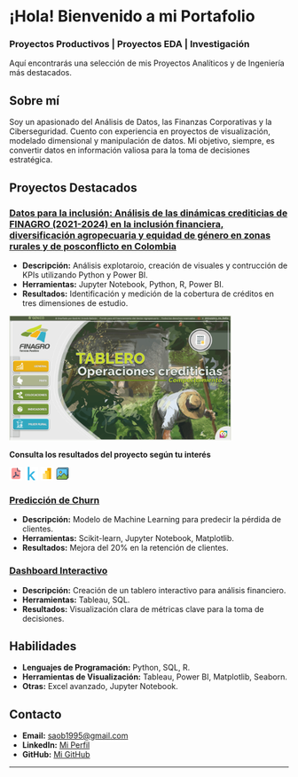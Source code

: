 # ¡Hola! Bienvenido a mi Portafolio 
### Proyectos Productivos | Proyectos EDA | Investigación

Aquí encontrarás una selección de mis Proyectos Analíticos y de Ingeniería más destacados.

## Sobre mí
Soy un apasionado del Análisis de Datos, las Finanzas Corporativas y la Ciberseguridad. Cuento con experiencia en proyectos de visualización, modelado dimensional y manipulación de datos. Mi objetivo, siempre, es convertir datos en información valiosa para la toma de decisiones estratégica.

## Proyectos Destacados
### [Datos para la inclusión: Análisis de las dinámicas crediticias de FINAGRO (2021-2024) en la inclusión financiera, diversificación agropecuaria y equidad de género en zonas rurales y de posconflicto en Colombia](https://github.com/saob007/Data-Analysis---Agrocr-ditos-FINAGRO-2023)
- **Descripción:** Análisis explotaroio, creación de visuales y contrucción de KPIs utilizando Python y Power BI.
- **Herramientas:** Jupyter Notebook, Python, R, Power BI.
- **Resultados:** Identificación y medición de la cobertura de créditos en tres dimensiones de estudio.

<img src="assets/img/dashboard_preview.png" alt="Proyecto 1" width="400">

**Consulta los resultados del proyecto según tu interés**

[![Documento](assets/img/icons/documento_pdf.png)](https://drive.google.com/file/d/1OBtzkjvAvFkALHtV9D6mnRBfXR90X038/view?usp=drive_link "Visualiza el informe documental de la investigación")
[![Kaggle](assets/img/icons/kaggle.png)](https://www.kaggle.com/code/saidalioviedobeltran/eda-para-agrocr-ditos-finagro-202101-202409 "Visita el cuaderno de Exploración analítica de los datos en Kaggle")
[![Power BI](assets/img/icons/power_bi.png)](https://project.novypro.com/OhEhpc "Visualiza el tablero en Novypro")
[![Imagenes](assets/img/icons/images.png)](https://drive.google.com/drive/folders/1qbubBjVsBsnivm2bAqC-CJZGejwTpZ8u?usp=drive_link "Visualiza imágenes del Modelo Dimensional, Arqutectura y Tablero de Informes")


### [Predicción de Churn](#)
- **Descripción:** Modelo de Machine Learning para predecir la pérdida de clientes.
- **Herramientas:** Scikit-learn, Jupyter Notebook, Matplotlib.
- **Resultados:** Mejora del 20% en la retención de clientes.

### [Dashboard Interactivo](#)
- **Descripción:** Creación de un tablero interactivo para análisis financiero.
- **Herramientas:** Tableau, SQL.
- **Resultados:** Visualización clara de métricas clave para la toma de decisiones.

## Habilidades
- **Lenguajes de Programación:** Python, SQL, R.
- **Herramientas de Visualización:** Tableau, Power BI, Matplotlib, Seaborn.
- **Otras:** Excel avanzado, Jupyter Notebook.

## Contacto
- **Email:** [saob1995@gmail.com](mailto:saob1995@gmail.com)
- **LinkedIn:** [Mi Perfil](https://www.linkedin.com/in/saidalioviedo/)
- **GitHub:** [Mi GitHub](https://github.com/saob007)

---
